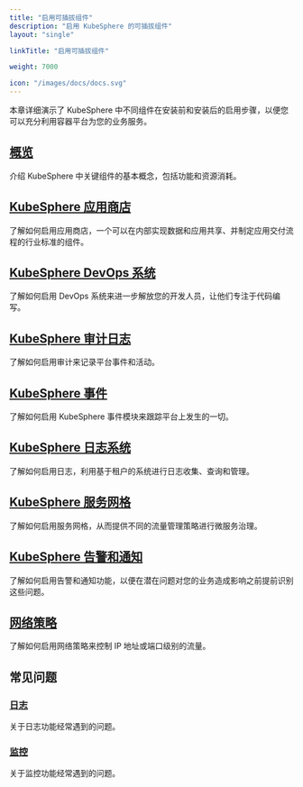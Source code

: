 ```yaml
---
title: "启用可插拔组件"
description: "启用 KubeSphere 的可插拔组件"
layout: "single"

linkTitle: "启用可插拔组件"

weight: 7000

icon: "/images/docs/docs.svg"
---
```


本章详细演示了 KubeSphere 中不同组件在安装前和安装后的启用步骤，以便您可以充分利用容器平台为您的业务服务。

## [概览](../pluggable-components/overview/)

介绍 KubeSphere 中关键组件的基本概念，包括功能和资源消耗。

## [KubeSphere 应用商店](../pluggable-components/app-store/)

了解如何启用应用商店，一个可以在内部实现数据和应用共享、并制定应用交付流程的行业标准的组件。

## [KubeSphere DevOps 系统](../pluggable-components/devops/)

了解如何启用 DevOps 系统来进一步解放您的开发人员，让他们专注于代码编写。

## [KubeSphere 审计日志](../pluggable-components/auditing-logs/)

了解如何启用审计来记录平台事件和活动。

## [KubeSphere 事件](../pluggable-components/events/)

了解如何启用 KubeSphere 事件模块来跟踪平台上发生的一切。

## [KubeSphere 日志系统](../pluggable-components/logging/)

了解如何启用日志，利用基于租户的系统进行日志收集、查询和管理。

## [KubeSphere 服务网格](../pluggable-components/service-mesh/)

了解如何启用服务网格，从而提供不同的流量管理策略进行微服务治理。

## [KubeSphere 告警和通知](../pluggable-components/alerting-notification/)

了解如何启用告警和通知功能，以便在潜在问题对您的业务造成影响之前提前识别这些问题。

## [网络策略](../pluggable-components/network-policy/)

了解如何启用网络策略来控制 IP 地址或端口级别的流量。

## 常见问题

### [日志](../pluggable-components/faq/logging/)

关于日志功能经常遇到的问题。

### [监控](../pluggable-components/faq/monitoring/)

关于监控功能经常遇到的问题。
